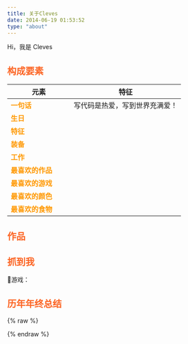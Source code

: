 ```yaml
---
title: 关于Cleves
date: 2014-06-19 01:53:52
type: "about"
---
```


Hi，我是 Cleves

## 构成要素

| 元素 | 特征 |
| ----| ---- |
| 一句话 | 写代码是热爱，写到世界充满爱！ |
| 生日 |  |
| 特征 |  |
| 装备 |  |
| 工作 |  |
| 最喜欢的作品 |  |
| 最喜欢的游戏 |  |
| 最喜欢的颜色 |  |
| 最喜欢的食物 |  |

## 作品

## 抓到我


🎡游戏：

## 历年年终总结

{% raw %}
<style>
.post-body thead {
    display: none;
}

td:first-child {
    width: 130px;
    font-weight: bold;
    color: #ff9800;
}

h2 {
    color: #fc6423;
}

.work {
    margin-bottom: 25px;
}

.work-title {
    font-size: 17px;
    font-weight: bold;
}

.work-title a {
    margin-left: 5px;
    font-size: 14px;
    color: #777;
}

.work-desc {
    color: #777;
}

.work-desc img:first-child {
    display: inline;
    vertical-align: top;
    margin-left: 10px !important;
}

.post-body img {
    display: inline;
    vertical-align: top;
}

.post-body li a {
    margin-right: 10px;
}
</style>
{% endraw %}
